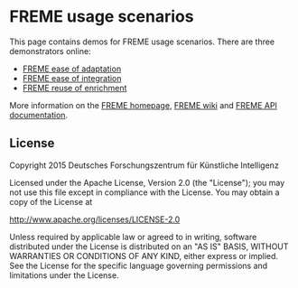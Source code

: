 # FREME usage scenarios

This page contains demos for FREME usage scenarios. There are three demonstrators online:

* [FREME ease of adaptation](http://services.freme-project.eu/freme-ease-of-adaptation.html)
* [FREME ease of integration](http://services.freme-project.eu/freme-ease-of-integration.html)
* [FREME reuse of enrichment](http://services.freme-project.eu/freme-reuse-of-enrichment.html)

More information on the [FREME homepage](http://freme-project.eu), [FREME wiki](https://github.com/freme-project/technical-discussion/wiki) and [FREME API documentation](http://api.freme-project.eu/doc/current).

## License

Copyright 2015 Deutsches Forschungszentrum für Künstliche Intelligenz

Licensed under the Apache License, Version 2.0 (the "License");
you may not use this file except in compliance with the License.
You may obtain a copy of the License at

http://www.apache.org/licenses/LICENSE-2.0

Unless required by applicable law or agreed to in writing, software
distributed under the License is distributed on an "AS IS" BASIS,
WITHOUT WARRANTIES OR CONDITIONS OF ANY KIND, either express or implied.
See the License for the specific language governing permissions and
limitations under the License.
